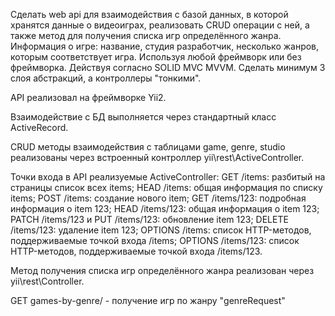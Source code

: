 Сделать web api для взаимодействия с базой данных, в которой хранятся данные о видеоиграх, реализовать CRUD операции с ней, а также метод для получения списка игр определённого жанра. Информация о игре: название, студия разработчик, несколько жанров, которым соответствует игра. Используя любой фреймворк или без фреймворка. Действуя согласно SOLID MVC MVVM. Сделать минимум 3 слоя абстракций, а контроллеры "тонкими".

API реализовал на фреймворке Yii2. 

Взаимодействие с БД выполняется через стандартный класс ActiveRecord.

CRUD методы взаимодействия с таблицами game, genre, studio реализованы через встроенный контроллер yii\rest\ActiveController. 

Точки входа в API реализуемые ActiveController:
GET /items: разбитый на страницы список всех items;
HEAD /items: общая информация по списку items;
POST /items: создание нового item;
GET /items/123: подробная информация о item 123;
HEAD /items/123: общая информация о item 123;
PATCH /items/123 и PUT /items/123: обновление item 123;
DELETE /items/123: удаление item 123;
OPTIONS /items: список HTTP-методов, поддерживаемые точкой входа /items;
OPTIONS /items/123: список HTTP-методов, поддерживаемые точкой входа /items/123.

Метод получения списка игр определённого жанра реализован через yii\rest\Controller.

GET games-by-genre/<genreRequest> - получение игр по жанру "genreRequest"

